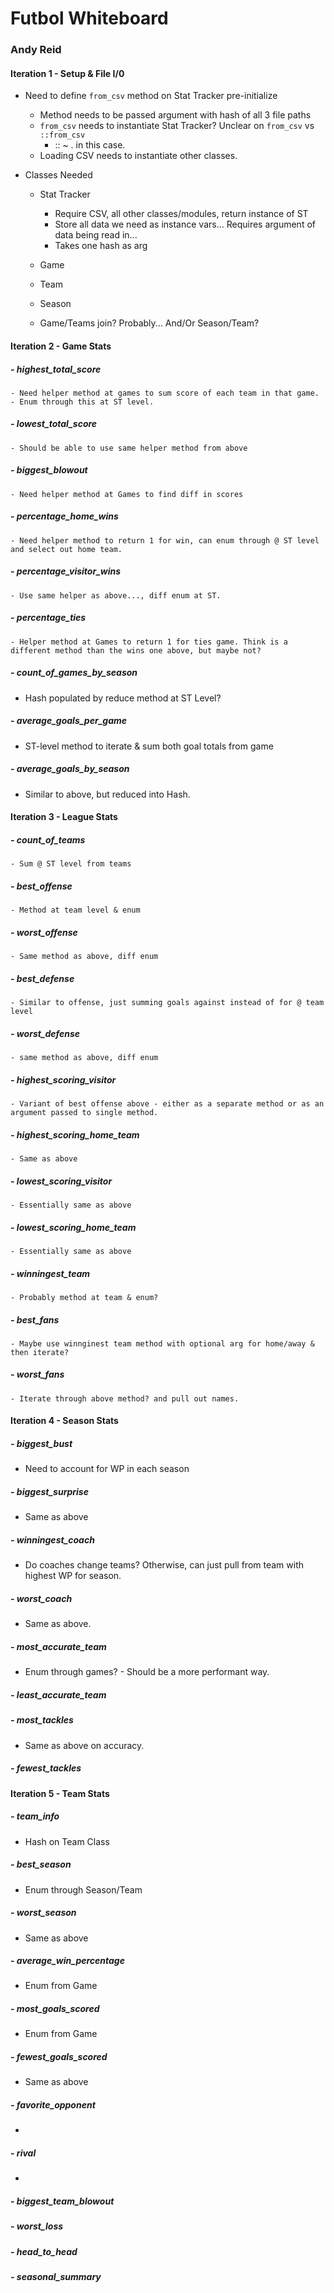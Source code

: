 # Futbol Whiteboard
### Andy Reid

#### Iteration 1 - Setup & File I/0
- Need to define `from_csv` method on Stat Tracker pre-initialize
  - Method needs to be passed argument with hash of all 3 file paths
  - `from_csv` needs to instantiate Stat Tracker? Unclear on `from_csv` vs `::from_csv`
      - :: ~ . in this case.
  - Loading CSV needs to instantiate other classes.

- Classes Needed
  - Stat Tracker
    - Require CSV, all other classes/modules, return instance of ST
    - Store all data we need as instance vars... Requires argument of data being read in...
    - Takes one hash as arg

  - Game
  - Team
  - Season
  - Game/Teams join? Probably... And/Or Season/Team?


#### Iteration 2 - Game Stats
#####   - highest_total_score
    - Need helper method at games to sum score of each team in that game.
    - Enum through this at ST level.
#####  - lowest_total_score
    - Should be able to use same helper method from above
##### - biggest_blowout
    - Need helper method at Games to find diff in scores
##### - percentage_home_wins
    - Need helper method to return 1 for win, can enum through @ ST level and select out home team.
##### - percentage_visitor_wins
    - Use same helper as above..., diff enum at ST.
##### - percentage_ties
    - Helper method at Games to return 1 for ties game. Think is a different method than the wins one above, but maybe not?
##### - count_of_games_by_season
  - Hash populated by reduce method at ST Level?
##### - average_goals_per_game
  - ST-level method to iterate & sum both goal totals from game
##### - average_goals_by_season
  - Similar to above, but reduced into Hash.

#### Iteration 3 - League Stats
##### - count_of_teams
    - Sum @ ST level from teams
##### - best_offense
    - Method at team level & enum
##### - worst_offense
    - Same method as above, diff enum
##### - best_defense
    - Similar to offense, just summing goals against instead of for @ team level
##### - worst_defense
    - same method as above, diff enum
##### - highest_scoring_visitor
    - Variant of best offense above - either as a separate method or as an argument passed to single method.
##### - highest_scoring_home_team
    - Same as above
##### - lowest_scoring_visitor
    - Essentially same as above
##### - lowest_scoring_home_team
    - Essentially same as above
##### - winningest_team
    - Probably method at team & enum?
##### - best_fans
    - Maybe use winnginest team method with optional arg for home/away & then iterate?
##### - worst_fans
    - Iterate through above method? and pull out names.

#### Iteration 4 - Season Stats
##### - biggest_bust
  - Need to account for WP in each season
##### - biggest_surprise
  - Same as above
##### - winningest_coach
  - Do coaches change teams? Otherwise, can just pull from team with highest WP for season.
##### - worst_coach
  - Same as above.
##### - most_accurate_team
  - Enum through games? - Should be a more performant way.
##### - least_accurate_team
##### - most_tackles
  - Same as above on accuracy.
##### - fewest_tackles


#### Iteration 5 - Team Stats
##### - team_info
  - Hash on Team Class
##### - best_season
  - Enum through Season/Team
##### - worst_season
  - Same as above
##### - average_win_percentage
  - Enum from Game
##### - most_goals_scored
  - Enum from Game
##### - fewest_goals_scored
  - Same as above
##### - favorite_opponent
  -
##### - rival
  -
##### - biggest_team_blowout
##### - worst_loss
##### - head_to_head
##### - seasonal_summary

